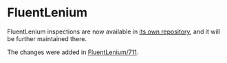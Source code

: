 # FluentLenium

FluentLenium inspections are now available in [its own repository](https://github.com/FluentLenium/FluentLenium/tree/develop/fluentlenium-ide-support/intellij/inspections),
and it will be further maintained there.

The changes were added in [FluentLenium/711](https://github.com/FluentLenium/FluentLenium/issues/711).
